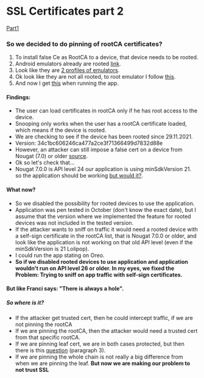 
# SSL Certificates part 2
[Part1](https://github.com/PrimozRatej/SSL-Certificates) 
### So we decided to do pinning of rootCA certificates?
1. To install false Ce as RootCA to a device, that device needs to be rooted.
2.  Android emulators already are rooted  [link](https://stackoverflow.com/questions/5095234/how-to-get-root-access-on-android-emulator#:~:text=Please%20note%20that,Chris%20Stratton).
3.  Look like they are  [2 profiles of emulators](https://stackoverflow.com/questions/53662102/adb-root-command-returns-adbd-cannot-run-as-root-in-production-builds-even-o/53662443#:~:text=I%20checked%20some,for%20more%20information.).
4. Ok look like they are not all rooted, to root emulator I follow  [this](https://docs.mitmproxy.org/stable/howto-install-system-trusted-ca-android/#:~:text=Instructions%20for%20API%20LEVEL%20%3E%2028).
5. And now I get [this](https://drive.google.com/file/d/1t3blJA-X9P-Mi2l7LHP0KhKKldxPx9dQ/view?usp=sharing) when running the app.
####   Findings:
- The user can load certificates in rootCA only if he has root access to the device.
- Snooping only works when the user has a rootCA certificate loaded, which means if the device is rooted.  
- We are checking to see if the device has been rooted since 29.11.2021. 
- Version: 34c1bc606246ca477a2ce3f71366499d7832d88e
- However, an attacker can still impose a false cert on a device from Nougat (7.0) or older [source](https://stackoverflow.com/questions/4461360/how-to-install-trusted-ca-certificate-on-android-device).
- Ok so let's check that...
- Nougat 7.0.0 is API level 24 our application is using minSdkVersion 21. so the application should be working [but would it?](https://drive.google.com/file/d/1WJ_khoutmjn6k7Sq5x8FFsDqizqqf5M3/view?usp=sharing).
#### What now?
- So we disabled the possibility for rooted devices to use the application.
- Application was pen tested in October (don't know the exact date), but I assume that the version where we implemented the feature for rooted devices was not included in the tested version.
- If the attacker wants to sniff on traffic it would need a rooted device with a self-sign certificate in the rootCA list, that is Nougat 7.0.0 or older, and look like the application is not working on that old API level (even if the minSdkVersion is 21 Lolipop).
- I could run the app stating on Oreo.
- **So if we disabled rooted devices to use application and application wouldn't run on API level 26 or older. In my eyes, we fixed the Problem: Trying to sniff on app traffic with self-sign certificates.** 

#### But like Franci says: "There is always a hole". 
##### So where is it?
- If the attacker get trusted cert, then he could intercept traffic, if we are not pinning the rootCA
- If we are pinning the rootCA, then the attacker would need a trusted cert from that specific rootCA.
- If we are pinning leaf cert, we are in both cases protected, but then there is this [question](https://security.stackexchange.com/questions/224246/certficate-pinning-should-i-pin-the-leaf-or-intermediate#:~:text=You%20can%20pin,of%20the%20differences:) (paragraph 3).
- If we are pinning the whole chain is not really a big difference from when we are pinning the leaf.
**But now we are making our problem to not trust SSL**
